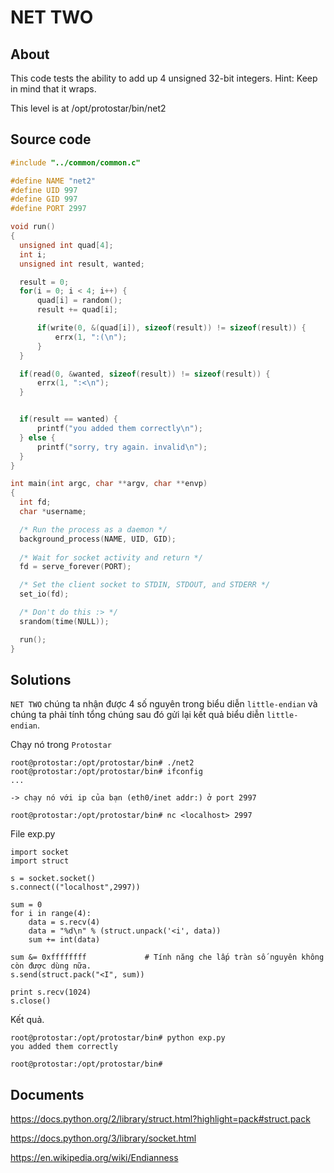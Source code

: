 # NET TWO

## About

This code tests the ability to add up 4 unsigned 32-bit integers. Hint: Keep in mind that it wraps.

This level is at /opt/protostar/bin/net2

## Source code

```C
#include "../common/common.c"

#define NAME "net2"
#define UID 997
#define GID 997
#define PORT 2997

void run()
{
  unsigned int quad[4];
  int i;
  unsigned int result, wanted;

  result = 0;
  for(i = 0; i < 4; i++) {
      quad[i] = random();
      result += quad[i];

      if(write(0, &(quad[i]), sizeof(result)) != sizeof(result)) {
          errx(1, ":(\n");
      }
  }

  if(read(0, &wanted, sizeof(result)) != sizeof(result)) {
      errx(1, ":<\n");
  }


  if(result == wanted) {
      printf("you added them correctly\n");
  } else {
      printf("sorry, try again. invalid\n");
  }
}

int main(int argc, char **argv, char **envp)
{
  int fd;
  char *username;

  /* Run the process as a daemon */
  background_process(NAME, UID, GID); 
  
  /* Wait for socket activity and return */
  fd = serve_forever(PORT);

  /* Set the client socket to STDIN, STDOUT, and STDERR */
  set_io(fd);

  /* Don't do this :> */
  srandom(time(NULL));

  run();
}
```

## Solutions

`NET TWO` chúng ta nhận được 4 số nguyên trong biểu diễn `little-endian` và chúng ta phải tính tổng chúng sau đó gửi lại kết quả biểu diễn `little-endian`. 

Chạy nó trong `Protostar`

```
root@protostar:/opt/protostar/bin# ./net2
root@protostar:/opt/protostar/bin# ifconfig
...

-> chạy nó với ip của bạn (eth0/inet addr:) ở port 2997

root@protostar:/opt/protostar/bin# nc <localhost> 2997

```

File exp.py

```
import socket
import struct

s = socket.socket()
s.connect(("localhost",2997))

sum = 0
for i in range(4):
	data = s.recv(4)
	data = "%d\n" % (struct.unpack('<i', data))
	sum += int(data)

sum &= 0xffffffff             # Tính năng che lấp tràn số nguyên không còn được dùng nữa.
s.send(struct.pack("<I", sum))

print s.recv(1024)
s.close()
```

Kết quả.

```
root@protostar:/opt/protostar/bin# python exp.py
you added them correctly

root@protostar:/opt/protostar/bin#
```

## Documents

<https://docs.python.org/2/library/struct.html?highlight=pack#struct.pack>

<https://docs.python.org/3/library/socket.html>

<https://en.wikipedia.org/wiki/Endianness>







